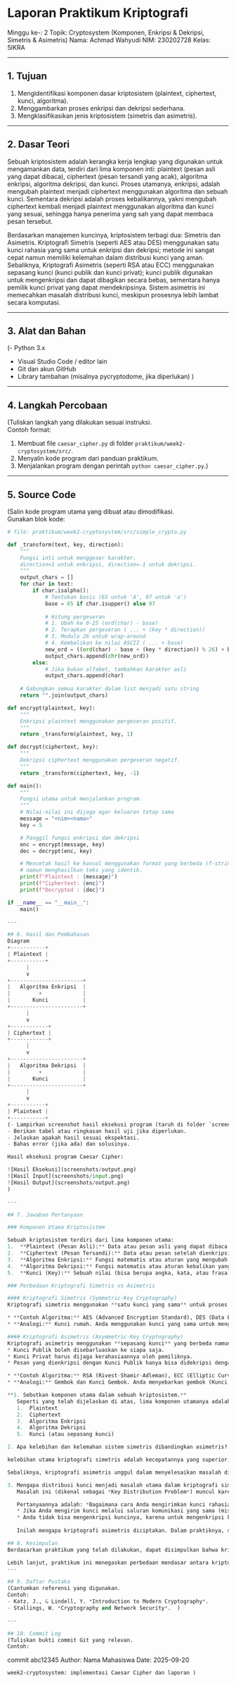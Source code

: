 # Laporan Praktikum Kriptografi
Minggu ke-: 2
Topik: Cryptosystem (Komponen, Enkripsi & Dekripsi, Simetris & Asimetris)
Nama: Achmad Wahyudi 
NIM: 230202728
Kelas: 5IKRA


---

## 1. Tujuan
1. Mengidentifikasi komponen dasar kriptosistem (plaintext, ciphertext, kunci, algoritma).  
2. Menggambarkan proses enkripsi dan dekripsi sederhana.  
3. Mengklasifikasikan jenis kriptosistem (simetris dan asimetris).  

---

## 2. Dasar Teori
Sebuah kriptosistem adalah kerangka kerja lengkap yang digunakan untuk mengamankan data, terdiri dari lima komponen inti: plaintext (pesan asli yang dapat dibaca), ciphertext (pesan tersandi yang acak), algoritma enkripsi, algoritma dekripsi, dan kunci. Proses utamanya, enkripsi, adalah mengubah plaintext menjadi ciphertext menggunakan algoritma dan sebuah kunci. Sementara dekripsi adalah proses kebalikannya, yakni mengubah ciphertext kembali menjadi plaintext menggunakan algoritma dan kunci yang sesuai, sehingga hanya penerima yang sah yang dapat membaca pesan tersebut.

Berdasarkan manajemen kuncinya, kriptosistem terbagi dua: Simetris dan Asimetris. Kriptografi Simetris (seperti AES atau DES) menggunakan satu kunci rahasia yang sama untuk enkripsi dan dekripsi; metode ini sangat cepat namun memiliki kelemahan dalam distribusi kunci yang aman. Sebaliknya, Kriptografi Asimetris (seperti RSA atau ECC) menggunakan sepasang kunci (kunci publik dan kunci privat); kunci publik digunakan untuk mengenkripsi dan dapat dibagikan secara bebas, sementara hanya pemilik kunci privat yang dapat mendekripsinya. Sistem asimetris ini memecahkan masalah distribusi kunci, meskipun prosesnya lebih lambat secara komputasi.

---

## 3. Alat dan Bahan
(- Python 3.x  
- Visual Studio Code / editor lain  
- Git dan akun GitHub  
- Library tambahan (misalnya pycryptodome, jika diperlukan)  )

---

## 4. Langkah Percobaan
(Tuliskan langkah yang dilakukan sesuai instruksi.  
Contoh format:
1. Membuat file `caesar_cipher.py` di folder `praktikum/week2-cryptosystem/src/`.
2. Menyalin kode program dari panduan praktikum.
3. Menjalankan program dengan perintah `python caesar_cipher.py`.)

---

## 5. Source Code
(Salin kode program utama yang dibuat atau dimodifikasi.  
Gunakan blok kode:

```python
# file: praktikum/week2-cryptosystem/src/simple_crypto.py

def _transform(text, key, direction):
    """
    Fungsi inti untuk menggeser karakter.
    direction=1 untuk enkripsi, direction=-1 untuk dekripsi.
    """
    output_chars = []
    for char in text:
        if char.isalpha():
            # Tentukan basis (65 untuk 'A', 97 untuk 'a')
            base = 65 if char.isupper() else 97
            
            # Hitung pergeseran
            # 1. Ubah ke 0-25 (ord(char) - base)
            # 2. Terapkan pergeseran ( ... + (key * direction))
            # 3. Modulo 26 untuk wrap-around
            # 4. Kembalikan ke nilai ASCII ( ... + base)
            new_ord = ((ord(char) - base + (key * direction)) % 26) + base
            output_chars.append(chr(new_ord))
        else:
            # Jika bukan alfabet, tambahkan karakter asli
            output_chars.append(char)
            
    # Gabungkan semua karakter dalam list menjadi satu string
    return "".join(output_chars)

def encrypt(plaintext, key):
    """
    Enkripsi plaintext menggunakan pergeseran positif.
    """
    return _transform(plaintext, key, 1)

def decrypt(ciphertext, key):
    """
    Dekripsi ciphertext menggunakan pergeseran negatif.
    """
    return _transform(ciphertext, key, -1)

def main():
    """
    Fungsi utama untuk menjalankan program.
    """
    # Nilai-nilai ini dijaga agar keluaran tetap sama
    message = "<nim><nama>"
    key = 5

    # Panggil fungsi enkripsi dan dekripsi
    enc = encrypt(message, key)
    dec = decrypt(enc, key)

    # Mencetak hasil ke konsol menggunakan format yang berbeda (f-string)
    # namun menghasilkan teks yang identik.
    print(f"Plaintext : {message}")
    print(f"Ciphertext: {enc}")
    print(f"Decrypted : {dec}")

if __name__ == "__main__":
    main()

---

## 6. Hasil dan Pembahasan
Diagram
+-----------+
| Plaintext |
+-----------+
      |
      v
+-----------------------+
|   Algoritma Enkripsi  |
|         +             |
|       Kunci           |
+-----------------------+
      |
      v
+------------+
| Ciphertext |
+------------+
      |
      v
+-----------------------+
|   Algoritma Dekripsi  |
|         +             |
|       Kunci           |
+-----------------------+
      |
      v
+-----------+
| Plaintext |
+-----------+
(- Lampirkan screenshot hasil eksekusi program (taruh di folder `screenshots/`).  
- Berikan tabel atau ringkasan hasil uji jika diperlukan.  
- Jelaskan apakah hasil sesuai ekspektasi.  
- Bahas error (jika ada) dan solusinya. 

Hasil eksekusi program Caesar Cipher:

![Hasil Eksekusi](screenshots/output.png)
![Hasil Input](screenshots/input.png)
![Hasil Output](screenshots/output.png)
)

---

## 7. Jawaban Pertanyaan

### Komponen Utama Kriptosistem

Sebuah kriptosistem terdiri dari lima komponen utama:
1.  **Plaintext (Pesan Asli):** Data atau pesan asli yang dapat dibaca dan dimengerti.
2.  **Ciphertext (Pesan Tersandi):** Data atau pesan setelah dienkripsi; tampak acak dan tidak dapat dibaca.
3.  **Algoritma Enkripsi:** Fungsi matematis atau aturan yang mengubah plaintext menjadi ciphertext.
4.  **Algoritma Dekripsi:** Fungsi matematis atau aturan kebalikan yang mengubah ciphertext kembali menjadi plaintext.
5.  **Kunci (Key):** Sebuah nilai (bisa berupa angka, kata, atau frasa) yang digunakan oleh algoritma enkripsi dan dekripsi. Keamanan kriptosistem modern bergantung pada kerahasiaan kuncinya, bukan algoritmanya.

### Perbedaan Kriptografi Simetris vs Asimetris

#### Kriptografi Simetris (Symmetric-Key Cryptography)
Kriptografi simetris menggunakan **satu kunci yang sama** untuk proses enkripsi dan dekripsi. Pengirim dan penerima harus memiliki dan menjaga kerahasiaan kunci yang sama ini.

* **Contoh Algoritma:** AES (Advanced Encryption Standard), DES (Data Encryption Standard), 3DES, RC4, Blowfish.
* **Analogi:** Kunci rumah. Anda menggunakan kunci yang sama untuk mengunci dan membuka pintu. Jika Anda ingin teman Anda masuk, Anda harus menduplikasi kunci itu dan memberikannya kepadanya.

#### Kriptografi Asimetris (Asymmetric-Key Cryptography)
Kriptografi asimetris menggunakan **sepasang kunci** yang berbeda namun terhubung secara matematis: **Kunci Publik (Public Key)** dan **Kunci Privat (Private Key)**.
* Kunci Publik boleh disebarluaskan ke siapa saja.
* Kunci Privat harus dijaga kerahasiaannya oleh pemiliknya.
* Pesan yang dienkripsi dengan Kunci Publik hanya bisa didekripsi dengan Kunci Privat pasangannya.

* **Contoh Algoritma:** RSA (Rivest-Shamir-Adleman), ECC (Elliptic Curve Cryptography), DSA (Digital Signature Algorithm).
* **Analogi:** Gembok dan Kunci Gembok. Anda menyebarkan gembok (Kunci Publik) ke semua orang. Siapa pun bisa menggunakannya untuk mengunci kotak. Tapi, hanya Anda yang memegang kunci gembok (Kunci Privat) yang bisa membukanya.

**1. Sebutkan komponen utama dalam sebuah kriptosistem.**
   Seperti yang telah dijelaskan di atas, lima komponen utamanya adalah:
   1.  Plaintext
   2.  Ciphertext
   3.  Algoritma Enkripsi
   4.  Algoritma Dekripsi
   5.  Kunci (atau sepasang kunci)

2. Apa kelebihan dan kelemahan sistem simetris dibandingkan asimetris?

kelebihan utama kriptografi simetris adalah kecepatannya yang superior, membuatnya sangat efisien untuk mengenkripsi volume data yang besar seperti file video atau database. Namun, kelemahan utamanya terletak pada "masalah distribusi kunci," yaitu kesulitan dalam membagikan kunci rahasia secara aman kepada semua pihak yang terlibat, dan juga tidak dapat digunakan untuk tanda tangan digital karena kunci enkripsi dan dekripsi yang sama.

Sebaliknya, kriptografi asimetris unggul dalam menyelesaikan masalah distribusi kunci karena menggunakan pasangan kunci publik dan privat, di mana kunci publik dapat dibagikan secara terbuka. Kelebihan lainnya adalah kemampuannya untuk memfasilitasi tanda tangan digital, yang memungkinkan pembuktian keaslian pengirim dan non-repudiasi. Namun, kelemahan mendasar dari kriptografi asimetris adalah kecepatan pemrosesannya yang jauh lebih lambat dan lebih intensif secara komputasi, membuatnya tidak efisien untuk mengenkripsi data dalam jumlah besar.

3. Mengapa distribusi kunci menjadi masalah utama dalam kriptografi simetris?**
   Masalah ini (dikenal sebagai *Key Distribution Problem*) muncul karena **pengirim dan penerima harus memiliki kunci rahasia yang identik** sebelum mereka dapat berkomunikasi dengan aman.

   Pertanyaannya adalah: *Bagaimana cara Anda mengirimkan kunci rahasia itu kepada penerima dengan aman?*
   * Jika Anda mengirim kunci melalui saluran komunikasi yang sama (misal: internet), musuh (penyadap) dapat menyadap kunci tersebut. Jika kunci bocor, seluruh sistem keamanan runtuh.
   * Anda tidak bisa mengenkripsi kuncinya, karena untuk mengenkripsi kunci, Anda butuh kunci lain (ini menjadi masalah "ayam dan telur").
   
   Inilah mengapa kriptografi asimetris diciptakan. Dalam praktiknya, sistem *hybrid* sering digunakan: Kriptografi **asimetris** dipakai untuk **mengenkripsi dan bertukar Kunci Sesi (Session Key) simetris** dengan aman. Setelah Kunci Sesi diterima, kedua belah pihak menggunakan kriptografi **simetris** (yang cepat) untuk mengenkripsi sisa data komunikasi mereka.

## 8. Kesimpulan
Berdasarkan praktikum yang telah dilakukan, dapat disimpulkan bahwa kriptosistem merupakan fondasi keamanan data yang esensial, berlandaskan pada proses enkripsi dan dekripsi menggunakan algoritma dan kunci. Pemahaman mengenai komponen dasar seperti plaintext, ciphertext, algoritma, dan kunci sangat penting untuk merancang dan menganalisis sistem keamanan informasi yang efektif.

Lebih lanjut, praktikum ini menegaskan perbedaan mendasar antara kriptografi simetris dan asimetris. Kriptografi simetris menawarkan efisiensi komputasi yang tinggi untuk data bervolume besar, namun menghadapi tantangan signifikan dalam distribusi kunci yang aman. Sebaliknya, kriptografi asimetris memecahkan masalah distribusi kunci dan mendukung tanda tangan digital, meskipun dengan biaya komputasi yang lebih tinggi. Integrasi kedua pendekatan ini, seringkali dalam bentuk sistem hibrida, menjadi solusi praktis untuk mencapai keseimbangan antara keamanan dan performa.
---

## 9. Daftar Pustaka
(Cantumkan referensi yang digunakan.  
Contoh:  
- Katz, J., & Lindell, Y. *Introduction to Modern Cryptography*.  
- Stallings, W. *Cryptography and Network Security*.  )

---

## 10. Commit Log
(Tuliskan bukti commit Git yang relevan.  
Contoh:
```
commit abc12345
Author: Nama Mahasiswa <email>
Date:   2025-09-20

    week2-cryptosystem: implementasi Caesar Cipher dan laporan )
```
